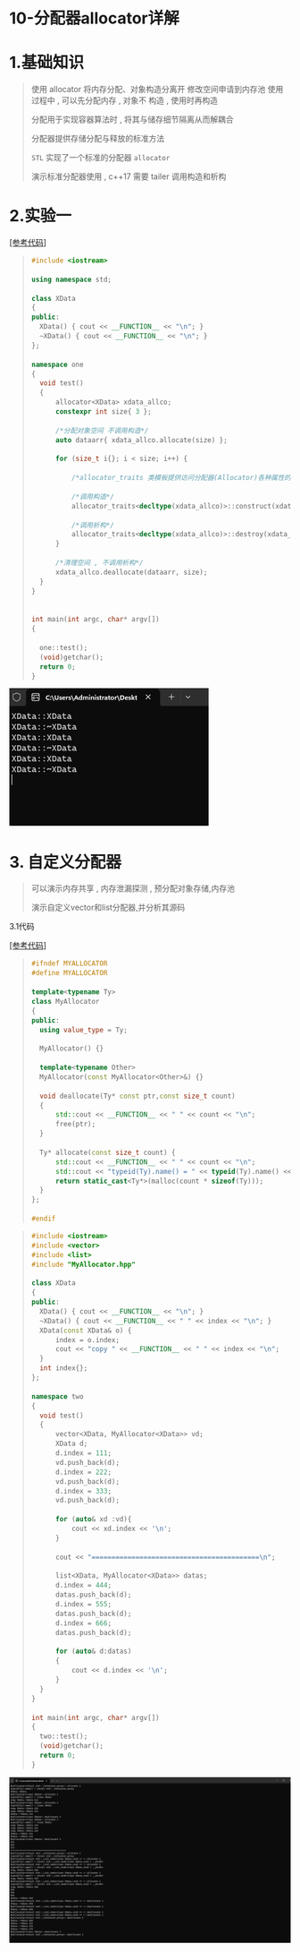 # 10-分配器allocator详解

# 1.基础知识

>使用 allocator 将内存分配、对象构造分离开 修改空间申请到内存池 使用过程中 , 可以先分配内存 , 对象不
>构造 , 使用时再构造  
>
>分配用于实现容器算法时 , 将其与储存细节隔离从而解耦合
>
>分配器提供存储分配与释放的标准方法
>
>`STL` 实现了一个标准的分配器 `allocator`
>
>演示标准分配器使用 , c++17 需要 tailer 调用构造和析构

# 2.实验一

[[参考代码]](https://github.com/WONGZEONJYU/cpp_memory_pool_note/tree/main/code/113allocator)

>```c++
>#include <iostream>
>
>using namespace std;
>
>class XData
>{
>public:
>	XData() { cout << __FUNCTION__ << "\n"; }
>	~XData() { cout << __FUNCTION__ << "\n"; }
>};
>
>namespace one
>{
>	void test()
>	{
>		allocator<XData> xdata_allco;
>		constexpr int size{ 3 };
>
>		/*分配对象空间 不调用构造*/
>		auto dataarr{ xdata_allco.allocate(size) };
>
>		for (size_t i{}; i < size; i++) {
>
>			/*allocator_traits 类模板提供访问分配器(Allocator)各种属性的标准化方式*/
>
>			/*调用构造*/
>			allocator_traits<decltype(xdata_allco)>::construct(xdata_allco, dataarr + i);
>
>			/*调用析构*/
>			allocator_traits<decltype(xdata_allco)>::destroy(xdata_allco, dataarr + i);
>		}
>
>		/*清理空间 , 不调用析构*/
>		xdata_allco.deallocate(dataarr, size);
>	}
>}
>
>
>int main(int argc, char* argv[])
>{
>
>	one::test();
>	(void)getchar();
>	return 0;
>}
>
>
>```

<img src="./assets/image-20231011143954774.png" alt="image-20231011143954774" /> 

# 3. 自定义分配器

>可以演示内存共享 , 内存泄漏探测 , 预分配对象存储,内存池
>
>演示自定义vector和list分配器,并分析其源码

3.1代码

[[参考代码]](https://github.com/WONGZEONJYU/cpp_memory_pool_note/tree/main/code/113allocator)

>```c++
>#ifndef MYALLOCATOR
>#define MYALLOCATOR
>
>template<typename Ty>
>class MyAllocator
>{
>public:
>	using value_type = Ty;
>
>	MyAllocator() {}
>
>	template<typename Other>
>	MyAllocator(const MyAllocator<Other>&) {}
>
>	void deallocate(Ty* const ptr,const size_t count)
>	{
>		std::cout << __FUNCTION__ << " " << count << "\n";
>		free(ptr);
>	}
>
>	Ty* allocate(const size_t count) {
>		std::cout << __FUNCTION__ << " " << count << "\n";
>		std::cout << "typeid(Ty).name() = " << typeid(Ty).name() << "\n";
>		return static_cast<Ty*>(malloc(count * sizeof(Ty)));
>	}
>};
>
>#endif
>
>```
>
>

>```c++
>#include <iostream>
>#include <vector>
>#include <list>
>#include "MyAllocator.hpp"
>
>class XData
>{
>public:
>	XData() { cout << __FUNCTION__ << "\n"; }
>	~XData() { cout << __FUNCTION__ << " " << index << "\n"; }
>	XData(const XData& o) {
>		index = o.index; 
>		cout << "copy " << __FUNCTION__ << " " << index << "\n";
>	}
>	int index{};
>};
>
>namespace two
>{
>	void test()
>	{
>		vector<XData, MyAllocator<XData>> vd;
>		XData d;
>		d.index = 111;
>		vd.push_back(d);
>		d.index = 222;
>		vd.push_back(d);
>		d.index = 333;
>		vd.push_back(d);
>
>		for (auto& xd :vd){
>			cout << xd.index << '\n';
>		}
>
>		cout << "==========================================\n";
>
>		list<XData, MyAllocator<XData>> datas;
>		d.index = 444;
>		datas.push_back(d);
>		d.index = 555;
>		datas.push_back(d);
>		d.index = 666;
>		datas.push_back(d);
>
>		for (auto& d:datas)
>		{
>			cout << d.index << '\n';
>		}
>	}
>}
>
>int main(int argc, char* argv[])
>{
>	two::test();
>	(void)getchar();
>	return 0;
>}
>```

<img src="./assets/image-20231011181559087.png" alt="image-20231011181559087" /> 
